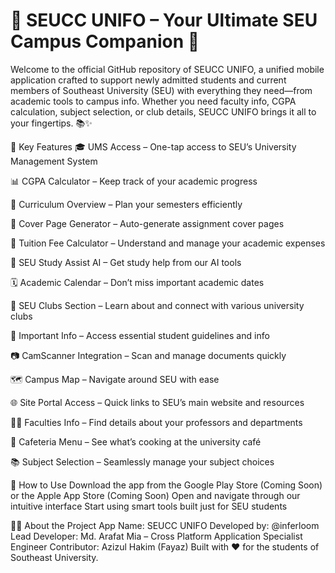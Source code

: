 # 🌟 SEUCC UNIFO – Your Ultimate SEU Campus Companion 🌟
Welcome to the official GitHub repository of SEUCC UNIFO, a unified mobile application crafted to support newly admitted students and current members of Southeast University (SEU) with everything they need—from academic tools to campus info.
Whether you need faculty info, CGPA calculation, subject selection, or club details, SEUCC UNIFO brings it all to your fingertips. 📚✨

🚀 Key Features
🎓 UMS Access – One-tap access to SEU’s University Management System

📊 CGPA Calculator – Keep track of your academic progress

📘 Curriculum Overview – Plan your semesters efficiently

📝 Cover Page Generator – Auto-generate assignment cover pages

💸 Tuition Fee Calculator – Understand and manage your academic expenses

🤖 SEU Study Assist AI – Get study help from our AI tools

🗓 Academic Calendar – Don’t miss important academic dates

🎯 SEU Clubs Section – Learn about and connect with various university clubs

📌 Important Info – Access essential student guidelines and info

📷 CamScanner Integration – Scan and manage documents quickly

🗺 Campus Map – Navigate around SEU with ease

🌐 Site Portal Access – Quick links to SEU’s main website and resources

🧑‍🏫 Faculties Info – Find details about your professors and departments

🍔 Cafeteria Menu – See what’s cooking at the university café

📚 Subject Selection – Seamlessly manage your subject choices

📱 How to Use
Download the app from the Google Play Store (Coming Soon) or the Apple App Store (Coming Soon)
Open and navigate through our intuitive interface
Start using smart tools built just for SEU students

👨‍💻 About the Project
App Name: SEUCC UNIFO
Developed by: @inferloom
Lead Developer: Md. Arafat Mia – Cross Platform Application Specialist Engineer
Contributor: Azizul Hakim (Fayaz)
Built with ❤️ for the students of Southeast University.
